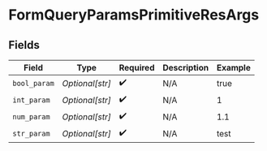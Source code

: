 # FormQueryParamsPrimitiveResArgs


## Fields

| Field              | Type               | Required           | Description        | Example            |
| ------------------ | ------------------ | ------------------ | ------------------ | ------------------ |
| `bool_param`       | *Optional[str]*    | :heavy_check_mark: | N/A                | true               |
| `int_param`        | *Optional[str]*    | :heavy_check_mark: | N/A                | 1                  |
| `num_param`        | *Optional[str]*    | :heavy_check_mark: | N/A                | 1.1                |
| `str_param`        | *Optional[str]*    | :heavy_check_mark: | N/A                | test               |